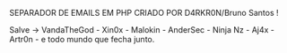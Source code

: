 SEPARADOR DE EMAILS EM PHP CRIADO POR D4RKR0N/Bruno Santos !

Salve -> VandaTheGod - Xin0x - Malokin - AnderSec - Ninja Nz - Aj4x - Artr0n - e todo mundo que fecha junto.
